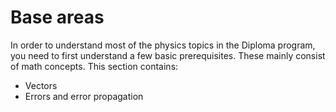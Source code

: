 # Base areas

In order to understand most of the physics topics in the Diploma program, you need to first understand a few basic prerequisites. These mainly consist of math concepts. This section contains:

- Vectors
- Errors and error propagation
